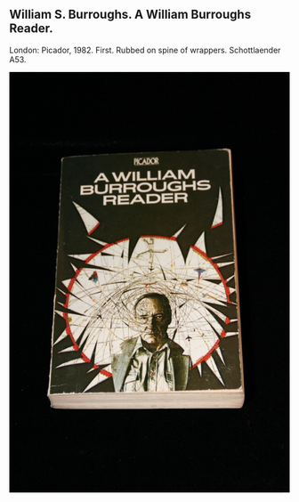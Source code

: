 ## William S. Burroughs. A William Burroughs Reader.

London: Picador, 1982. First. Rubbed on spine of wrappers. Schottlaender A53.

![A William Burroughs Reader](../assets/images/a-william-burroughs-reader-1.jpg)
